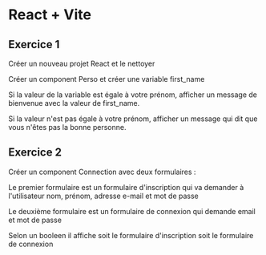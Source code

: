 # React + Vite

## Exercice 1

Créer un nouveau projet React et le nettoyer

Créer un component Perso  et créer une variable first_name 

Si la valeur de la variable est égale à votre prénom, afficher un message de bienvenue avec la valeur de first_name.

Si la valeur n'est pas égale à votre prénom, afficher un message qui dit que vous n'êtes pas la bonne personne.

## Exercice 2

Créer un component Connection avec deux formulaires :

Le premier formulaire est un formulaire d'inscription qui va demander à l'utilisateur nom, prénom, adresse e-mail et mot de passe

Le deuxième formulaire est un formulaire de connexion qui demande email et mot de passe

Selon un booleen il affiche soit le formulaire d'inscription soit le formulaire de connexion
